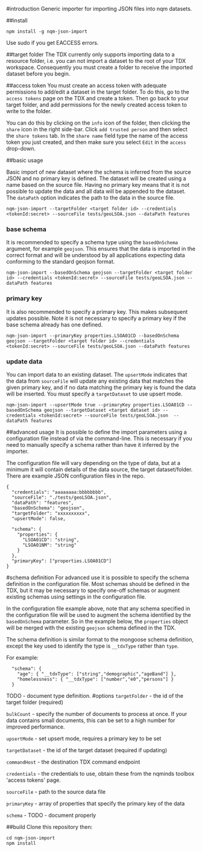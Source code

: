 #introduction
Generic importer for importing JSON files into nqm datasets.

##install

```
npm install -g nqm-json-import
```

Use sudo if you get EACCESS errors.

##target folder
The TDX currently only supports importing data to a resource folder, i.e. you can not import a dataset to the root of your TDX workspace. Consequently
you must create a folder to receive the imported dataset before you begin.

##access token
You must create an access token with adequate permissions to add/edit a dataset in the target folder. To do this, go to the ```access tokens``` page
on the TDX and create a token. Then go back to your target folder, and add permissions for the newly created access token to write to the folder.

You can do this by clicking on the ```info``` icon of the folder, then clicking the ```share``` icon in the right side-bar. Click ```add trusted person```
and then select the ```share tokens``` tab. In the ```share name``` field type the name of the access token you just created, and then 
make sure you select ```Edit``` in the ```access``` drop-down. 

##basic usage

Basic import of new dataset where the schema is inferred from the source JSON and no primary key is defined. The dataset will be created using a name based on the source file. Having no primary key means that it is not possible to update the data and all data will be appended to the dataset. The ```dataPath``` option indicates the path to the data in the source file.
```
nqm-json-import --targetFolder <target folder id> --credentials <tokenId:secret> --sourceFile tests/geoLSOA.json --dataPath features 
```
### base schema
It is recommended to specify a schema type using the ```basedOnSchema``` argument, for example ```geojson```. This ensures that the data is imported in the correct format and will be understood by all applications expecting data conforming to the standard geojson format. 
```
nqm-json-import --basedOnSchema geojson --targetFolder <target folder id> --credentials <tokenId:secret> --sourceFile tests/geoLSOA.json --dataPath features
```
### primary key
It is also recommended to specify a primary key. This makes subsequent updates possible. Note it is not necessary to specify a primary key if the base schema already has one defined.
```
nqm-json-import --primaryKey properties.LSOA01CD --basedOnSchema geojson --targetFolder <target folder id> --credentials <tokenId:secret> --sourceFile tests/geoLSOA.json --dataPath features 
```
### update data
You can import data to an existing dataset. The ```upsertMode``` indicates that the data from ```sourceFile``` will update any existing data that matches the given primary key, and if no data matching the primary key is found the data will be inserted. You must specify a ```targetDataset``` to use upsert mode.
```
nqm-json-import --upsertMode true --primaryKey properties.LSOA01CD --basedOnSchema geojson --targetDataset <target dataset id> --credentials <tokenId:secret> --sourceFile tests/geoLSOA.json  --dataPath features
```
##advanced usage
It is possible to define the import parameters using a configuration file instead of via the command-line. This is necessary if you need to manually specify a schema rather than have it inferred by the importer. 

The configuration file will vary depending on the type of data, but at a minimum it will contain details of the data source, the target dataset/folder. There are example JSON configuration files in the repo.
```
{
  "credentials": "aaaaaaaa:bbbbbbbb",
  "sourceFile": "./tests/geoLSOA.json",
  "dataPath": "features",
  "basedOnSchema": "geojson",
  "targetFolder": "xxxxxxxxxx",
  "upsertMode": false, 

  "schema": {
    "properties": {      
      "LSOA01CD": "string",
      "LSOA01NM": "string"
    }
  },
  "primaryKey": ["properties.LSOA01CD"]    
}
```
#schema definition
For advanced use it is possible to specify the schema definition in the configuration file. Most schemas should be defined in the TDX,
but it may be necessary to specify one-off schemas or augment existing schemas using settings in the configuration file.

In the configuration file example above, note that any schema specified in the configuration file will be used to augment the schema identified by the ```basedOnSchema``` parameter. So in the example below,
the ```properties``` object will be merged with the existing ```geojson``` schema defined in the TDX.

The schema definition is similar format to the mongoose schema definition, except the key used to identify the type is ```__tdxType``` rather than ```type```.

For example:
```
  "schema": {
    "age": { "__tdxType": ["string","demographic","ageBand"] },
    "homelessness": { "__tdxType": ["number","e0","persons"] }
  }
```
TODO - document type definition.
#options
```targetFolder``` - the id of the target folder (required)

```bulkCount``` - specify the number of documents to process at once. If your data contains small documents, this can be set to a high number for improved performance.

```upsertMode``` - set upsert mode, requires a primary key to be set

```targetDataset``` - the id of the target dataset (required if updating)

```commandHost``` - the destination TDX command endpoint

```credentials``` - the credentials to use, obtain these from the nqminds toolbox 'access tokens' page.

```sourceFile``` - path to the source data file

```primaryKey``` - array of properties that specify the primary key of the data

```schema``` - TODO - document properly

##build
Clone this repository then:
```
cd nqm-json-import
npm install
```
